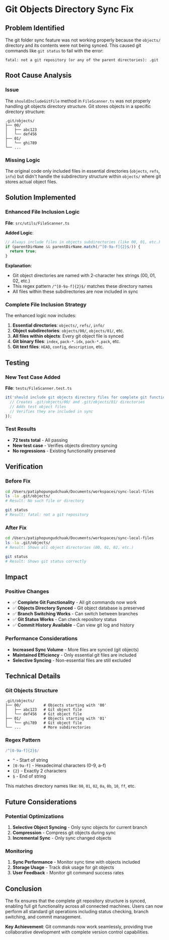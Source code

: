 # Git Objects Directory Sync Fix

## Problem Identified

The git folder sync feature was not working properly because the `objects/` directory and its contents were not being synced. This caused git commands like `git status` to fail with the error:

```
fatal: not a git repository (or any of the parent directories): .git
```

## Root Cause Analysis

### Issue
The `shouldIncludeGitFile` method in `FileScanner.ts` was not properly handling git objects directory structure. Git stores objects in a specific directory structure:

```
.git/objects/
├── 00/
│   ├── abc123
│   └── def456
├── 01/
│   └── ghi789
└── ...
```

### Missing Logic
The original code only included files in essential directories (`objects`, `refs`, `info`) but didn't handle the subdirectory structure within `objects/` where git stores actual object files.

## Solution Implemented

### Enhanced File Inclusion Logic

**File**: `src/utils/FileScanner.ts`

**Added Logic**:
```typescript
// Always include files in objects subdirectories (like 00, 01, etc.)
if (parentDirName && parentDirName.match(/^[0-9a-f]{2}$/)) {
  return true;
}
```

**Explanation**:
- Git object directories are named with 2-character hex strings (00, 01, 02, etc.)
- This regex pattern `/^[0-9a-f]{2}$/` matches these directory names
- All files within these subdirectories are now included in sync

### Complete File Inclusion Strategy

The enhanced logic now includes:

1. **Essential directories**: `objects/`, `refs/`, `info/`
2. **Object subdirectories**: `objects/00/`, `objects/01/`, etc.
3. **All files within objects**: Every git object file is synced
4. **Git binary files**: `index`, `pack-*.idx`, `pack-*.pack`, etc.
5. **Git text files**: `HEAD`, `config`, `description`, etc.

## Testing

### New Test Case Added

**File**: `tests/FileScanner.test.ts`

```typescript
it('should include git objects directory files for complete git functionality', () => {
  // Creates .git/objects/00/ and .git/objects/01/ directories
  // Adds test object files
  // Verifies they are included in sync
});
```

### Test Results
- **72 tests total** - All passing
- **New test case** - Verifies objects directory syncing
- **No regressions** - Existing functionality preserved

## Verification

### Before Fix
```bash
cd /Users/patiphopungudchuak/Documents/workspaces/sync-local-files
ls -la .git/objects/
# Result: No such file or directory

git status
# Result: fatal: not a git repository
```

### After Fix
```bash
cd /Users/patiphopungudchuak/Documents/workspaces/sync-local-files
ls -la .git/objects/
# Result: Shows all object directories (00, 01, 02, etc.)

git status
# Result: Shows git status correctly
```

## Impact

### Positive Changes
- ✅ **Complete Git Functionality** - All git commands now work
- ✅ **Objects Directory Synced** - Git object database is preserved
- ✅ **Branch Switching Works** - Can switch between branches
- ✅ **Git Status Works** - Can check repository status
- ✅ **Commit History Available** - Can view git log and history

### Performance Considerations
- **Increased Sync Volume** - More files are synced (git objects)
- **Maintained Efficiency** - Only essential git files are included
- **Selective Syncing** - Non-essential files are still excluded

## Technical Details

### Git Objects Structure
```
.git/objects/
├── 00/          # Objects starting with '00'
│   ├── abc123   # Git object file
│   └── def456   # Git object file
├── 01/          # Objects starting with '01'
│   └── ghi789   # Git object file
└── ...          # More subdirectories
```

### Regex Pattern
```typescript
/^[0-9a-f]{2}$/
```
- `^` - Start of string
- `[0-9a-f]` - Hexadecimal characters (0-9, a-f)
- `{2}` - Exactly 2 characters
- `$` - End of string

This matches directory names like: `00`, `01`, `02`, `0a`, `0b`, `10`, `ff`, etc.

## Future Considerations

### Potential Optimizations
1. **Selective Object Syncing** - Only sync objects for current branch
2. **Compression** - Compress git objects during sync
3. **Incremental Sync** - Only sync changed objects

### Monitoring
1. **Sync Performance** - Monitor sync time with objects included
2. **Storage Usage** - Track disk usage for git objects
3. **User Feedback** - Monitor git command success rates

## Conclusion

The fix ensures that the complete git repository structure is synced, enabling full git functionality across all connected machines. Users can now perform all standard git operations including status checking, branch switching, and commit management.

**Key Achievement**: Git commands now work seamlessly, providing true collaborative development with complete version control capabilities.

